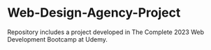 # Web-Design-Agency-Project
Repository includes a project developed in The Complete 2023 Web Development Bootcamp at Udemy.
